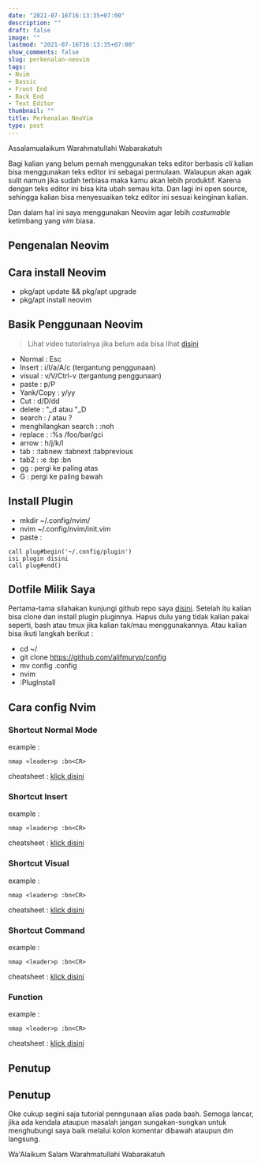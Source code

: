 ```yaml
---
date: "2021-07-16T16:13:35+07:00"
description: ""
draft: false
image: ""
lastmod: "2021-07-16T16:13:35+07:00"
show_comments: false
slug: perkenalan-neovim
tags:
- Nvim
- Bassic
- Front End
- Back End
- Text Editor
thumbnail: ""
title: Perkenalan NeoVim
type: post
---
```

Assalamualaikum Warahmatullahi Wabarakatuh

Bagi kalian yang belum pernah menggunakan teks editor berbasis *cli* kalian bisa menggunakan teks editor ini sebagai permulaan. Walaupun akan agak sulit namun jika sudah terbiasa maka kamu akan lebih produktif. Karena dengan teks editor ini bisa kita ubah semau kita. Dan lagi ini open source, sehingga kalian bisa menyesuaikan tekz editor ini sesuai keinginan kalian.

Dan dalam hal ini saya menggunakan Neovim agar lebih *costumable* ketimbang yang *vim* biasa.
 
## Pengenalan Neovim

## Cara install Neovim
- pkg/apt update && pkg/apt upgrade
- pkg/apt install neovim

## Basik Penggunaan Neovim

> Lihat video tutorialnya jika belum ada bisa lihat [disini](#)

- Normal : Esc
- Insert : i/I/a/A/c (tergantung penggunaan)
- visual : v/V/Ctrl-v (tergantung penggunaan)
- paste : p/P
- Yank/Copy : y/yy
- Cut : d/D/dd
- delete : "_d atau "_D
- search : / atau ?
- menghilangkan search : :noh
- replace : :%s /foo/bar/gci
- arrow : h/j/k/l
- tab : :tabnew :tabnext :tabprevious
- tab2 : :e :bp :bn
- gg : pergi ke paling atas
- G : pergi ke paling bawah

## Install Plugin
- mkdir ~/.config/nvim/
- nvim ~/.config/nvim/init.vim
- paste :
```vim
call plug#begin('~/.config/plugin')
isi plugin disini
call plug#end() 
```

## Dotfile Milik Saya

Pertama-tama silahakan kunjungi github repo saya [disini](https://github.com/alifmuryp/config). Setelah itu kalian bisa clone dan install plugin pluginnya. Hapus dulu yang tidak kalian pakai seperti, bash atau tmux jika kalian tak/mau menggunakannya. Atau kalian bisa ikuti langkah berikut :

- cd ~/
- git clone https://github.com/alifmuryp/config
- mv config .config
- nvim
- :PlugInstall

## Cara config Nvim

### Shortcut Normal Mode
example :
```
nmap <leader>p :bn<CR>
```
cheatsheet : [klick disini](#)

### Shortcut Insert
example :
```
nmap <leader>p :bn<CR>
```
cheatsheet : [klick disini](#)

### Shortcut Visual
example :
```
nmap <leader>p :bn<CR>
```
cheatsheet : [klick disini](#)
 
### Shortcut Command
example :
```
nmap <leader>p :bn<CR>
```
cheatsheet : [klick disini](#)
 
### Function
example :
```
nmap <leader>p :bn<CR>
```
cheatsheet : [klick disini](#)
 
## Penutup

## Penutup
Oke cukup segini saja tutorial penngunaan alias pada bash. Semoga lancar, jika ada kendala ataupun masalah jangan sungakan-sungkan untuk menghubungi saya baik melalui kolon komentar dibawah ataupun dm langsung.

Wa'Alaikum Salam Warahmatullahi Wabarakatuh 
